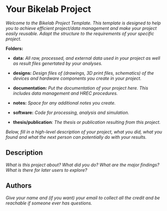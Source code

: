 # Your Bikelab Project

*Welcome to the Bikelab Project Template. This template is designed to help you to achieve efficient project/data management and make your project easily reusable. Adapt the structure to the requirements of your specific project.*

**Folders:**

- **data:** *All raw, processed, and external data used in your project as well as result files genertated by your analyses.*

- **designs:** *Design files of (drawings, 3D print files, schematics) of the devices and hardware components you create in your project.*

- **documentation:** *Put the documentation of your project here. This includes data management and HREC procedures.*

- **notes:** *Space for any additional notes you create.*

- **software:** *Code for processing, analysis and simulation.*

- **thesis/publication**: *The thesis or publication resulting from this project.*

*Below, fill in a high-level description of your project, what you did, what you found and what the next person can potentially do with your results.* 

## Description

*What is this project about? What did you do? What are the major findings? What is there for later users to explore?*

## Authors

*Give your name and (if you want) your email to collect all the credit and be reachable if someone ever has questions.*
